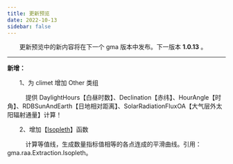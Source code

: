 ```yaml
---
title: 更新预览
date: 2022-10-13
sidebar: false
---
```


&emsp;　更新预览中的新内容将在下一个 gma 版本中发布。下一版本 **1.0.13** 。

---

<font color="#616AE5"><i class="fas fa-award"></i></font> **新增：**

&emsp;　1、为 climet 增加 Other 类组

&emsp;　　提供 DaylightHours【白昼时数】、Declination【赤纬】、HourAngle【时角】、RDBSunAndEarth【日地相对距离】、SolarRadiationFluxOA【大气层外太阳辐射通量】计算！

&emsp;　2、增加【[Isopleth](/UserGuide/raa/Extraction/Isopleth.html)】函数

&emsp;　　计算等值线，生成数量指标值相等的各点连成的平滑曲线。引用：gma.raa.Extraction.Isopleth。